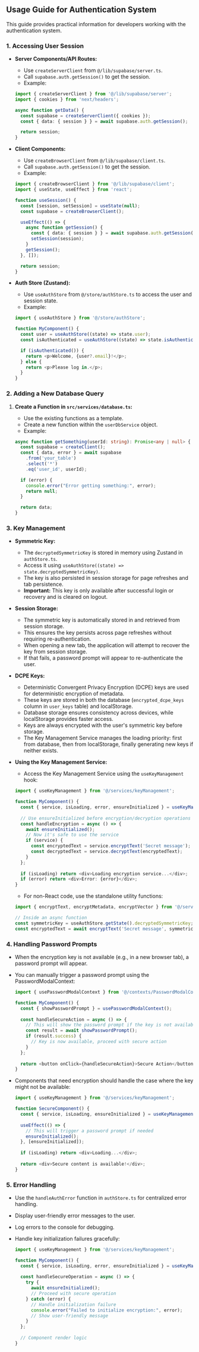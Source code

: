 ## Usage Guide for Authentication System

This guide provides practical information for developers working with the authentication system.

### 1. Accessing User Session

-   **Server Components/API Routes:**
    -   Use `createServerClient` from `@/lib/supabase/server.ts`.
    -   Call `supabase.auth.getSession()` to get the session.
    -   Example:

    ```typescript
    import { createServerClient } from '@/lib/supabase/server';
    import { cookies } from 'next/headers';

    async function getData() {
      const supabase = createServerClient({ cookies });
      const { data: { session } } = await supabase.auth.getSession();

      return session;
    }
    ```

-   **Client Components:**
    -   Use `createBrowserClient` from `@/lib/supabase/client.ts`.
    -   Call `supabase.auth.getSession()` to get the session.
    -   Example:

    ```typescript
    import { createBrowserClient } from '@/lib/supabase/client';
    import { useState, useEffect } from 'react';

    function useSession() {
      const [session, setSession] = useState(null);
      const supabase = createBrowserClient();

      useEffect(() => {
        async function getSession() {
          const { data: { session } } = await supabase.auth.getSession();
          setSession(session);
        }
        getSession();
      }, []);

      return session;
    }
    ```

-   **Auth Store (Zustand):**
    -   Use `useAuthStore` from `@/store/authStore.ts` to access the user and session state.
    -   Example:

    ```typescript
    import { useAuthStore } from '@/store/authStore';

    function MyComponent() {
      const user = useAuthStore((state) => state.user);
      const isAuthenticated = useAuthStore((state) => state.isAuthenticated());

      if (isAuthenticated()) {
        return <p>Welcome, {user?.email}!</p>;
      } else {
        return <p>Please log in.</p>;
      }
    }
    ```

### 2. Adding a New Database Query

1.  **Create a Function in `src/services/database.ts`:**
    -   Use the existing functions as a template.
    -   Create a new function within the `userDbService` object.
    -   Example:

    ```typescript
    async function getSomething(userId: string): Promise<any | null> {
      const supabase = createClient();
      const { data, error } = await supabase
        .from('your_table')
        .select('*')
        .eq('user_id', userId);

      if (error) {
        console.error("Error getting something:", error);
        return null;
      }

      return data;
    }
    ```

### 3. Key Management

-   **Symmetric Key:**
    -   The `decryptedSymmetricKey` is stored in memory using Zustand in `authStore.ts`.
    -   Access it using `useAuthStore((state) => state.decryptedSymmetricKey)`.
    -   The key is also persisted in session storage for page refreshes and tab persistence.
    -   **Important:** This key is only available after successful login or recovery and is cleared on logout.

-   **Session Storage:**
    -   The symmetric key is automatically stored in and retrieved from session storage.
    -   This ensures the key persists across page refreshes without requiring re-authentication.
    -   When opening a new tab, the application will attempt to recover the key from session storage.
    -   If that fails, a password prompt will appear to re-authenticate the user.

-   **DCPE Keys:**
    -   Deterministic Convergent Privacy Encryption (DCPE) keys are used for deterministic encryption of metadata.
    -   These keys are stored in both the database (`encrypted_dcpe_keys` column in `user_keys` table) and localStorage.
    -   Database storage ensures consistency across devices, while localStorage provides faster access.
    -   Keys are always encrypted with the user's symmetric key before storage.
    -   The Key Management Service manages the loading priority: first from database, then from localStorage, finally generating new keys if neither exists.

-   **Using the Key Management Service:**
    -   Access the Key Management Service using the `useKeyManagement` hook:
    
    ```typescript
    import { useKeyManagement } from '@/services/keyManagement';
    
    function MyComponent() {
      const { service, isLoading, error, ensureInitialized } = useKeyManagement();
      
      // Use ensureInitialized before encryption/decryption operations
      const handleEncryption = async () => {
        await ensureInitialized();
        // Now it's safe to use the service
        if (service) {
          const encryptedText = service.encryptText('Secret message');
          const decryptedText = service.decryptText(encryptedText);
        }
      };
      
      if (isLoading) return <div>Loading encryption service...</div>;
      if (error) return <div>Error: {error}</div>;
    }
    ```
    
    -   For non-React code, use the standalone utility functions:
    
    ```typescript
    import { encryptText, encryptMetadata, encryptVector } from '@/services/keyManagement';
    
    // Inside an async function
    const symmetricKey = useAuthStore.getState().decryptedSymmetricKey;
    const encryptedText = await encryptText('Secret message', symmetricKey);
    ```

### 4. Handling Password Prompts

-   When the encryption key is not available (e.g., in a new browser tab), a password prompt will appear.
-   You can manually trigger a password prompt using the PasswordModalContext:

    ```typescript
    import { usePasswordModalContext } from '@/contexts/PasswordModalContext';
    
    function MyComponent() {
      const { showPasswordPrompt } = usePasswordModalContext();
      
      const handleSecureAction = async () => {
        // This will show the password prompt if the key is not available
        const result = await showPasswordPrompt();
        if (result.success) {
          // Key is now available, proceed with secure action
        }
      };
      
      return <button onClick={handleSecureAction}>Secure Action</button>;
    }
    ```

-   Components that need encryption should handle the case where the key might not be available:

    ```typescript
    import { useKeyManagement } from '@/services/keyManagement';
    
    function SecureComponent() {
      const { service, isLoading, ensureInitialized } = useKeyManagement();
      
      useEffect(() => {
        // This will trigger a password prompt if needed
        ensureInitialized();
      }, [ensureInitialized]);
      
      if (isLoading) return <div>Loading...</div>;
      
      return <div>Secure content is available!</div>;
    }
    ```

### 5. Error Handling

-   Use the `handleAuthError` function in `authStore.ts` for centralized error handling.
-   Display user-friendly error messages to the user.
-   Log errors to the console for debugging.
-   Handle key initialization failures gracefully:

    ```typescript
    import { useKeyManagement } from '@/services/keyManagement';
    
    function MyComponent() {
      const { service, isLoading, error, ensureInitialized } = useKeyManagement();
      
      const handleSecureOperation = async () => {
        try {
          await ensureInitialized();
          // Proceed with secure operation
        } catch (error) {
          // Handle initialization failure
          console.error("Failed to initialize encryption:", error);
          // Show user-friendly message
        }
      };
      
      // Component render logic
    }
    ```

